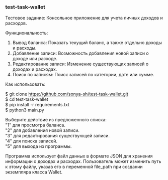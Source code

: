 ### test-task-wallet

Тестовое задание: Консольное приложение для учета личных доходов и расходов.

Функциональность:
1. Вывод баланса: Показать текущий баланс, а также отдельно доходы и расходы.  
2. Добавление записи: Возможность добавления новой записи о доходе или расходе.  
3. Редактирование записи: Изменение существующих записей о доходах и расходах.  
4. Поиск по записям: Поиск записей по категории, дате или сумме.  

Как использовать:

$ git clone https://github.com/sonya-sh/test-task-wallet.git  
$ cd test-task-wallet  
$ pip install -r requirements.txt  
$ python3 main.py  
  
Выберите действие из предложенного списка:  
"1" для просмотра баланса.  
"2" для добавления новой записи.  
"3" для редактирования существующей записи.  
"4" для поиска записей.  
"5" для выхода из программы.  

Программа использует файл данных в формате JSON для хранения информации о доходах и расходах. Пользователь может изменить путь к этому файлу, указав его в переменной file_path при создании экземпляра класса Wallet.
